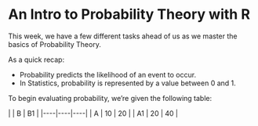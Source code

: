 # An Intro to Probability Theory with R

This week, we have a few different tasks ahead of us as we master the basics of Probability Theory.

As a quick recap:
- Probability predicts the likelihood of an event to occur.
- In Statistics, probability is represented by a value between 0 and 1.

To begin evaluating probability, we’re given the following table:

<div class="no-header">
|    | B  | B1 |
|----|----|----|
| A  | 10 | 20 |
| A1 | 20 | 40 |
</div>


